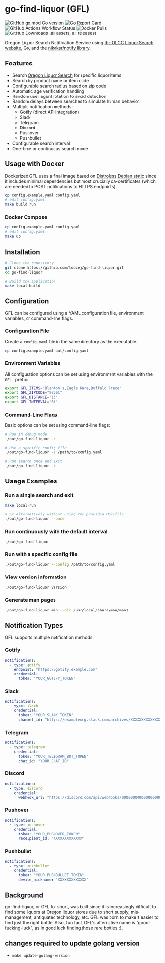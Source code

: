 # go-find-liquor (GFL)

![GitHub go.mod Go version](https://img.shields.io/github/go-mod/go-version/toozej/go-find-liquor)
[![Go Report Card](https://goreportcard.com/badge/github.com/toozej/go-find-liquor)](https://goreportcard.com/report/github.com/toozej/go-find-liquor)
![GitHub Actions Workflow Status](https://img.shields.io/github/actions/workflow/status/toozej/go-find-liquor/cicd.yaml)
![Docker Pulls](https://img.shields.io/docker/pulls/toozej/go-find-liquor)
![GitHub Downloads (all assets, all releases)](https://img.shields.io/github/downloads/toozej/go-find-liquor/total)

Oregon Liquor Search Notification Service using [the OLCC Liquor Search website](http://www.oregonliquorsearch.com/), Go, and the [nikoksr/notify library](https://github.com/nikoksr/notify).

## Features

- Search [Oregon Liquor Search](http://www.oregonliquorsearch.com/) for specific liquor items
- Search by product name or item code
- Configurable search radius based on zip code
- Automatic age verification handling
- Random user agent rotation to avoid detection
- Random delays between searches to simulate human behavior
- Multiple notification methods:
  - Gotify (direct API integration)
  - Slack
  - Telegram
  - Discord
  - Pushover
  - Pushbullet
- Configurable search interval
- One-time or continuous search mode

## Usage with Docker

Dockerized GFL uses a final image based on [Distroless Debian static](https://github.com/GoogleContainerTools/distroless) since it includes minimal dependencies but most crucially ca-certificates (which are needed to POST notifications to HTTPS endpoints).

```bash
cp config.example.yaml config.yaml
# edit config.yaml
make build run
```

### Docker Compose

```bash
cp config.example.yaml config.yaml
# edit config.yaml
make up
```

## Installation

```bash
# Clone the repository
git clone https://github.com/toozej/go-find-liquor.git
cd go-find-liquor

# Build the application
make local-build
```

## Configuration

GFL can be configured using a YAML configuration file, environment variables, or command-line flags.

### Configuration File

Create a `config.yaml` file in the same directory as the executable:

```bash
cp config.example.yaml out/config.yaml
```

### Environment Variables

All configuration options can be set using environment variables with the `GFL_` prefix:

```bash
export GFL_ITEMS="Blanton's,Eagle Rare,Buffalo Trace"
export GFL_ZIPCODE="97201"
export GFL_DISTANCE="15"
export GFL_INTERVAL="6h"
```

### Command-Line Flags

Basic options can be set using command-line flags:

```bash
# Run in debug mode
./out/go-find-liquor -d

# Use a specific config file
./out/go-find-liquor -c /path/to/config.yaml

# Run search once and exit
./out/go-find-liquor -o
```

## Usage Examples

### Run a single search and exit

```bash
make local-run

# or alternatively without using the provided Makefile
./out/go-find-liquor --once
```

### Run continuously with the default interval

```bash
./out/go-find-liquor
```

### Run with a specific config file

```bash
./out/go-find-liquor --config /path/to/config.yaml
```

### View version information

```bash
./out/go-find-liquor version
```

### Generate man pages

```bash
./out/go-find-liquor man --dir /usr/local/share/man/man1
```

## Notification Types

GFL supports multiple notification methods:

### Gotify

```yaml
notifications:
  - type: gotify
    endpoint: "https://gotify.example.com"
    credential:
      token: "YOUR_GOTIFY_TOKEN"
```

### Slack

```yaml
notifications:
  - type: slack
    credential:
      token: "YOUR_SLACK_TOKEN"
      channel_id: "https://exampleorg.slack.com/archives/XXXXXXXXXXXXXXXXXXXXXXXX"
```

### Telegram

```yaml
notifications:
  - type: telegram
    credential:
      token: "YOUR_TELEGRAM_BOT_TOKEN"
      chat_id: "YOUR_CHAT_ID"
```

### Discord

```yaml
notifications:
  - type: discord
    credential:
      webhook_url: "https://discord.com/api/webhooks/000000000000000000/XXXXXXXXXXXXXXXXXXXXX"
```

### Pushover

```yaml
notifications:
  - type: pushover
    credential:
      token: "YOUR_PUSHOVER_TOKEN"
      receipient_id: "XXXXXXXXXXXXX"
```

### Pushbullet

```yaml
notifications:
  - type: pushbullet
    credential:
      token: "YOUR_PUSHBULLET_TOKEN"
      device_nickname: "XXXXXXXXXXXXX"
```

## Background

go-find-liquor, or GFL for short, was built since it is increasingly difficult to find some liquors at Oregon liquor stores due to short supply, mis-management, antiquated technology, etc. GFL was born to make it easier to find just the right bottle. Also, fun fact, GFL's alternative name is "good-fucking-luck", as in good luck finding those rare bottles ;).

## changes required to update golang version
- `make update-golang-version`
